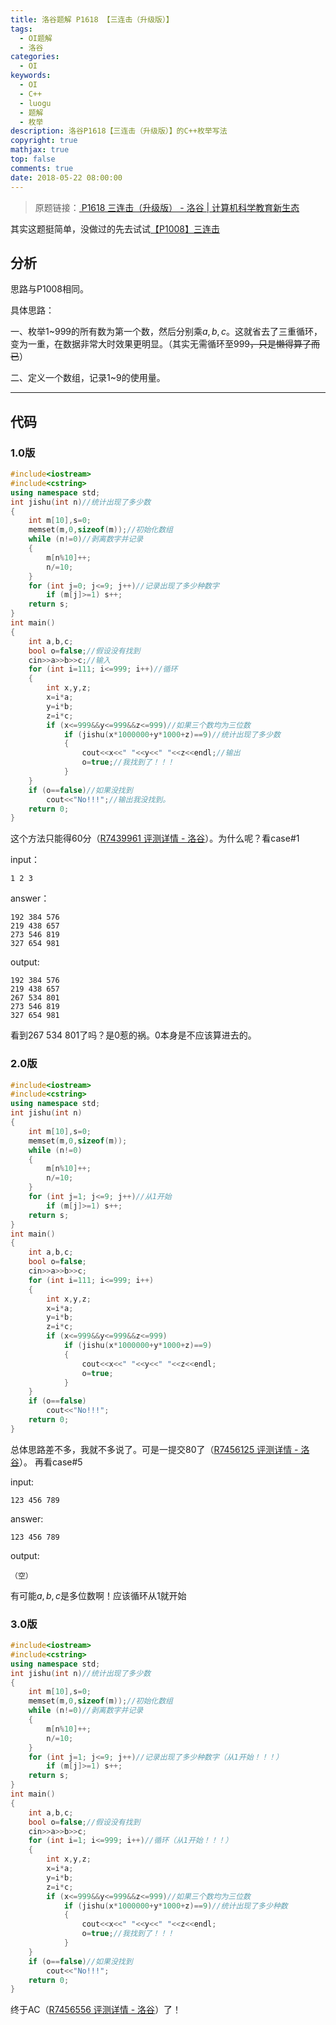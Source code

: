 ```yaml
---
title: 洛谷题解 P1618 【三连击（升级版）】
tags:
  - OI题解
  - 洛谷
categories:
  - OI
keywords:
  - OI
  - C++
  - luogu
  - 题解
  - 枚举
description: 洛谷P1618【三连击（升级版）】的C++枚举写法
copyright: true
mathjax: true
top: false
comments: true
date: 2018-05-22 08:00:00
---
```


> 原题链接：[ P1618 三连击（升级版） - 洛谷 | 计算机科学教育新生态](https://www.luogu.com.cn/problem/show/P1618)

<!--more-->

其实这题挺简单，没做过的先去试试[【P1008】三连击](https://www.luogu.com.cn/problem/show/P1008)

## 分析

思路与P1008相同。

具体思路：

一、枚举1~999的所有数为第一个数，然后分别乘$a,b,c$。这就省去了三重循环，变为一重，在数据非常大时效果更明显。（其实无需循环至999~~，只是懒得算了而已~~）

二、定义一个数组，记录1~9的使用量。

------------

## 代码

### 1.0版

```cpp
#include<iostream>
#include<cstring>
using namespace std;
int jishu(int n)//统计出现了多少数
{
    int m[10],s=0;
    memset(m,0,sizeof(m));//初始化数组
    while (n!=0)//剥离数字并记录
    {
        m[n%10]++;
        n/=10;
    }
    for (int j=0; j<=9; j++)//记录出现了多少种数字
        if (m[j]>=1) s++;
    return s;
}
int main()
{
    int a,b,c;
    bool o=false;//假设没有找到
    cin>>a>>b>>c;//输入
    for (int i=111; i<=999; i++)//循环
    {
        int x,y,z;
        x=i*a;
        y=i*b;
        z=i*c;
        if (x<=999&&y<=999&&z<=999)//如果三个数均为三位数
    	    if (jishu(x*1000000+y*1000+z)==9)//统计出现了多少数
    	    {
                cout<<x<<" "<<y<<" "<<z<<endl;//输出
                o=true;//我找到了！！！
            }
    }
    if (o==false)//如果没找到
    	cout<<"No!!!";//输出我没找到。
    return 0;
}
```

这个方法只能得60分（[R7439961 评测详情 - 洛谷](https://www.luogu.com.cn/record/7439961)）。为什么呢？看case#1

input：

	1 2 3

answer：

	192 384 576
	219 438 657
	273 546 819
	327 654 981

output:

	192 384 576
	219 438 657
	267 534 801
	273 546 819
	327 654 981

看到267 534 801了吗？是0惹的祸。0本身是不应该算进去的。

### 2.0版

```cpp
#include<iostream>
#include<cstring>
using namespace std;
int jishu(int n)
{
    int m[10],s=0;
    memset(m,0,sizeof(m));
    while (n!=0)
    {
        m[n%10]++;
        n/=10;
    }
    for (int j=1; j<=9; j++)//从1开始
        if (m[j]>=1) s++;
    return s;
}
int main()
{
    int a,b,c;
    bool o=false;
    cin>>a>>b>>c;
    for (int i=111; i<=999; i++)
    {
        int x,y,z;
        x=i*a;
        y=i*b;
        z=i*c;
        if (x<=999&&y<=999&&z<=999)
    	    if (jishu(x*1000000+y*1000+z)==9)
    	    {
                cout<<x<<" "<<y<<" "<<z<<endl;
                o=true;
            }
    }
    if (o==false)
    	cout<<"No!!!";
    return 0;
}
```
总体思路差不多，我就不多说了。可是一提交80了（[R7456125 评测详情 - 洛谷](https://www.luogu.com.cn/record/7456125)）。
再看case#5

input:

	123 456 789

answer:

	123 456 789

output:

	（空）

有可能$a,b,c$是多位数啊！应该循环从1就开始

### 3.0版

```cpp
#include<iostream>
#include<cstring>
using namespace std;
int jishu(int n)//统计出现了多少数
{
    int m[10],s=0;
    memset(m,0,sizeof(m));//初始化数组
    while (n!=0)//剥离数字并记录
    {
        m[n%10]++;
        n/=10;
    }
    for (int j=1; j<=9; j++)//记录出现了多少种数字（从1开始！！！）
        if (m[j]>=1) s++;
    return s;
}
int main()
{
    int a,b,c;
    bool o=false;//假设没有找到
    cin>>a>>b>>c;
    for (int i=1; i<=999; i++)//循环（从1开始！！！）
    {
        int x,y,z;
        x=i*a;
        y=i*b;
        z=i*c;
        if (x<=999&&y<=999&&z<=999)//如果三个数均为三位数
    	    if (jishu(x*1000000+y*1000+z)==9)//统计出现了多少种数
    	    {
                cout<<x<<" "<<y<<" "<<z<<endl;
                o=true;//我找到了！！！
            }
    }
    if (o==false)//如果没找到
    	cout<<"No!!!";
    return 0;
}
```

终于AC（[R7456556 评测详情 - 洛谷](https://www.luogu.com.cn/record/7456556)）了！